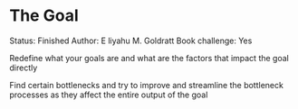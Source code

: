 # The Goal

Status: Finished
Author: E liyahu M. Goldratt
Book challenge: Yes

Redefine what your goals are and what are the factors that impact the goal directly

Find certain bottlenecks and try to improve and streamline the bottleneck processes as they affect the entire output of the goal